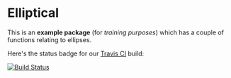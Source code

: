 # Elliptical

This is an **example package** (for *training purposes*) which has a couple of functions relating to ellipses.

Here's the status badge for our [Travis CI](https://travis-ci.org/) build:

[![Build Status](https://travis-ci.org/DataWookie/elliptical.svg?branch=master)](https://travis-ci.org/DataWookie/elliptical)
